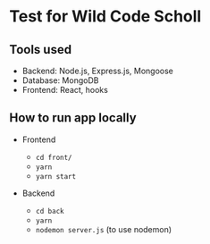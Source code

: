 # Test for Wild Code Scholl

Tools used
--------------------

- Backend: Node.js, Express.js, Mongoose
- Database: MongoDB
- Frontend: React, hooks

How to run app locally
--------------------

- Frontend
  * `cd front/`
  * `yarn`
  * `yarn start`

- Backend
  * `cd back`
  * `yarn`
  * `nodemon server.js` (to use nodemon)

